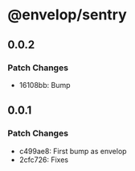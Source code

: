 # @envelop/sentry

## 0.0.2

### Patch Changes

- 16108bb: Bump

## 0.0.1

### Patch Changes

- c499ae8: First bump as envelop
- 2cfc726: Fixes
